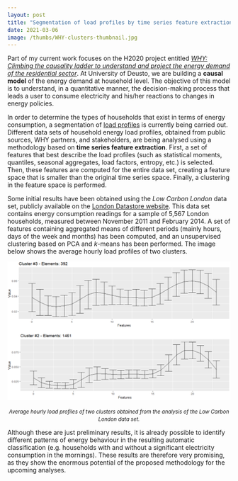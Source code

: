 ```yaml
---
layout: post
title: "Segmentation of load profiles by time series feature extraction"
date: 2021-03-06
image: /thumbs/WHY-clusters-thumbnail.jpg
---               
```

Part of my current work focuses on the H2020 project entitled [*WHY: Climbing the causality ladder to understand and project the energy demand of the residential sector*](https://www.why-h2020.eu). At University of Deusto, we are building a **causal model** of the energy demand at household level. The objective of this model is to understand, in a quantitative manner, the decision-making process that leads a user to consume electricity and his/her reactions to changes in energy policies.

In order to determine the types of households that exist in terms of energy consumption, a segmentation of [load profiles](https://en.wikipedia.org/wiki/Load_profile) is currently being carried out. Different data sets of household energy load profiles, obtained from public sources, WHY partners, and stakeholders, are being analysed using a methodology based on **time series feature extraction**. First, a set of features that best describe the load profiles (such as statistical moments, quantiles, seasonal aggregates, load factors, entropy, etc.) is selected. Then, these features are computed for the entire data set, creating a feature space that is smaller than the original time series space. Finally, a clustering in the feature space is performed.

Some initial results have been obtained using the *Low Carbon London* data set, publicly available on the [London Datastore website](https://data.london.gov.uk/). This data set contains energy consumption readings for a sample of 5,567 London households, measured between November 2011 and February 2014. A set of features containing aggregated means of different periods (mainly hours, days of the week and months) has been computed, and an unsupervised clustering based on PCA and *k*-means has been performed. The image below shows the average hourly load profiles of two clusters.

![](/img/WHY-clusters.png)
*<center><small>Average hourly load profiles of two clusters obtained from the analysis of the Low Carbon London data set.</small></center>*

Although these are just preliminary results, it is already possible to identify different patterns of energy behaviour in the resulting automatic classification (e.g. households with and without a significant electricity consumption in the mornings). These results are therefore very promising, as they show the enormous potential of the proposed methodology for the upcoming analyses.
